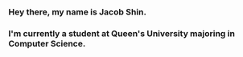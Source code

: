 ### Hey there, my name is Jacob Shin.
### I'm currently a student at Queen's University majoring in Computer Science.


<!--
**woodshin-JS/woodshin-JS** is a ✨ _special_ ✨ repository because its `README.md` (this file) appears on your GitHub profile.

